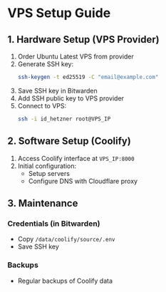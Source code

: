 # VPS Setup Guide

## 1. Hardware Setup (VPS Provider)

1. Order Ubuntu Latest VPS from provider
2. Generate SSH key:
   ```bash
   ssh-keygen -t ed25519 -C "email@example.com"
   ```
3. Save SSH key in Bitwarden
4. Add SSH public key to VPS provider
5. Connect to VPS:
   ```bash
   ssh -i id_hetzner root@VPS_IP
   ```

## 2. Software Setup (Coolify)

1. Access Coolify interface at `VPS_IP:8000`
2. Initial configuration:
   - Setup servers
   - Configure DNS with Cloudflare proxy

## 3. Maintenance

### Credentials (in Bitwarden)

- Copy `/data/coolify/source/.env`
- Save SSH key

### Backups

- Regular backups of Coolify data
